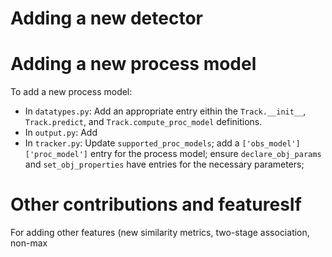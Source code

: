 # Adding a new detector

# Adding a new process model
To add a new process model:
- In `datatypes.py`: Add an appropriate entry eithin the `Track.__init__`, `Track.predict`, and `Track.compute_proc_model` definitions. 
- In `output.py`: Add 
- In `tracker.py`: Update `supported_proc_models`; add a `['obs_model']['proc_model']` entry for the process model; ensure `declare_obj_params` and `set_obj_properties` have entries for the necessary parameters;

# Other contributions and featuresIf 
For adding other features (new similarity metrics, two-stage association, non-max
